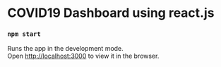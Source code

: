 # COVID19 Dashboard using react.js

### `npm start`

Runs the app in the development mode.<br />
Open [http://localhost:3000](http://localhost:3000) to view it in the browser.